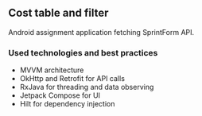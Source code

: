 ## Cost table and filter

Android assignment application fetching SprintForm API.

### Used technologies and best practices

* MVVM architecture
* OkHttp and Retrofit for API calls
* RxJava for threading and data observing
* Jetpack Compose for UI
* Hilt for dependency injection








